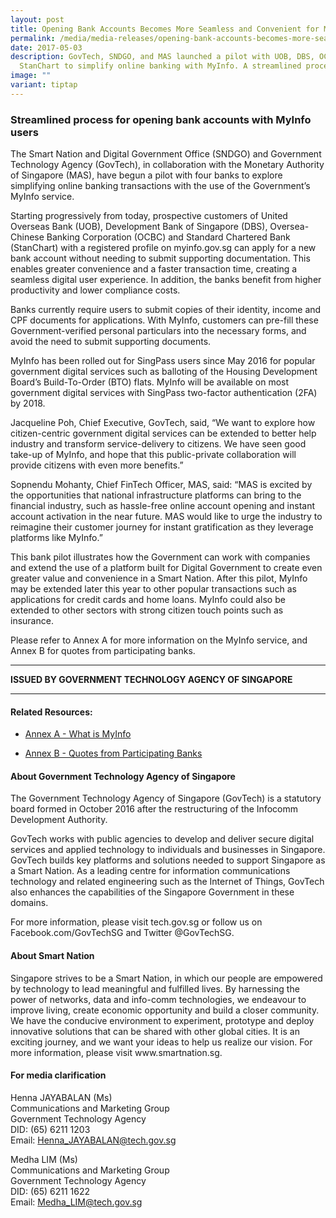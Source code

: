 ```yaml
---
layout: post
title: Opening Bank Accounts Becomes More Seamless and Convenient for MyInfo Users
permalink: /media/media-releases/opening-bank-accounts-becomes-more-seamless-and-convenient-for-myinfo-users/
date: 2017-05-03
description: GovTech, SNDGO, and MAS launched a pilot with UOB, DBS, OCBC, and
  StanChart to simplify online banking with MyInfo. A streamlined process. 💻📂
image: ""
variant: tiptap
---
```

<h3>Streamlined process for opening bank accounts with MyInfo users</h3>
<p>The Smart Nation and Digital Government Office (SNDGO) and Government
Technology Agency (GovTech), in collaboration with the Monetary Authority
of Singapore (MAS), have begun a pilot with four banks to explore simplifying
online banking transactions with the use of the Government’s MyInfo service.</p>
<p>Starting progressively from today, prospective customers of United Overseas
Bank (UOB), Development Bank of Singapore (DBS), Oversea-Chinese Banking
Corporation (OCBC) and Standard Chartered Bank (StanChart) with a registered
profile on myinfo.gov.sg can apply for a new bank account without needing
to submit supporting documentation. This enables greater convenience and
a faster transaction time, creating a seamless digital user experience.
In addition, the banks benefit from higher productivity and lower compliance
costs.</p>
<p>Banks currently require users to submit copies of their identity, income
and CPF documents for applications. With MyInfo, customers can pre-fill
these Government-verified personal particulars into the necessary forms,
and avoid the need to submit supporting documents.</p>
<p>MyInfo has been rolled out for SingPass users since May 2016 for popular
government digital services such as balloting of the Housing Development
Board’s Build-To-Order (BTO) flats. MyInfo will be available on most government
digital services with SingPass two-factor authentication (2FA) by 2018.</p>
<p>Jacqueline Poh, Chief Executive, GovTech, said, “We want to explore how
citizen-centric government digital services can be extended to better help
industry and transform service-delivery to citizens. We have seen good
take-up of MyInfo, and hope that this public-private collaboration will
provide citizens with even more benefits.”</p>
<p>Sopnendu Mohanty, Chief FinTech Officer, MAS, said: “MAS is excited by
the opportunities that national infrastructure platforms can bring to the
financial industry, such as hassle-free online account opening and instant
account activation in the near future. MAS would like to urge the industry
to reimagine their customer journey for instant gratification as they leverage
platforms like MyInfo.”</p>
<p>This bank pilot illustrates how the Government can work with companies
and extend the use of a platform built for Digital Government to create
even greater value and convenience in a Smart Nation. After this pilot,
MyInfo may be extended later this year to other popular transactions such
as applications for credit cards and home loans. MyInfo could also be extended
to other sectors with strong citizen touch points such as insurance.</p>
<p>Please refer to Annex A for more information on the MyInfo service, and
Annex B for quotes from participating banks.</p>
<hr>
<p><strong>ISSUED BY GOVERNMENT TECHNOLOGY AGENCY OF SINGAPORE</strong>
</p>
<hr>
<h4>Related Resources:</h4>
<ul data-tight="true" class="tight">
<li>
<p><a href="/files/media/media-releases/Annex_A___What_is_MyInfo.pdf" rel="noopener noreferrer nofollow" target="_blank">Annex A - What is MyInfo</a>
</p>
</li>
<li>
<p><a href="/files/media/media-releases/Annex_B___Quotes_from_Participating_Banks.pdf" rel="noopener noreferrer nofollow" target="_blank">Annex B - Quotes from Participating Banks</a>
</p>
</li>
</ul>
<h4>About Government Technology Agency of Singapore</h4>
<p>The Government Technology Agency of Singapore (GovTech) is a statutory
board formed in October 2016 after the restructuring of the Infocomm Development
Authority.</p>
<p>GovTech works with public agencies to develop and deliver secure digital
services and applied technology to individuals and businesses in Singapore.
GovTech builds key platforms and solutions needed to support Singapore
as a Smart Nation. As a leading centre for information communications technology
and related engineering such as the Internet of Things, GovTech also enhances
the capabilities of the Singapore Government in these domains.</p>
<p>For more information, please visit tech.gov.sg or follow us on Facebook.com/GovTechSG
and Twitter @GovTechSG.</p>
<h4>About Smart Nation</h4>
<p>Singapore strives to be a Smart Nation, in which our people are empowered
by technology to lead meaningful and fulfilled lives. By harnessing the
power of networks, data and info-comm technologies, we endeavour to improve
living, create economic opportunity and build a closer community. We have
the conducive environment to experiment, prototype and deploy innovative
solutions that can be shared with other global cities. It is an exciting
journey, and we want your ideas to help us realize our vision. For more
information, please visit www.smartnation.sg.</p>
<h4>For media clarification</h4>
<p>Henna JAYABALAN (Ms)
<br>Communications and Marketing Group
<br>Government Technology Agency
<br>DID: (65) 6211 1203
<br>Email: <a href="mailto:Henna_JAYABALAN@tech.gov.sg" rel="noopener noreferrer nofollow" target="_blank">Henna_JAYABALAN@tech.gov.sg</a> 
</p>
<p>Medha LIM (Ms)
<br>Communications and Marketing Group
<br>Government Technology Agency
<br>DID: (65) 6211 1622
<br>Email: <a href="mailto:Medha_LIM@tech.gov.sg" rel="noopener noreferrer nofollow" target="_blank">Medha_LIM@tech.gov.sg</a>
</p>
<p></p>